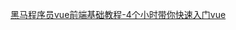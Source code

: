 [黑马程序员vue前端基础教程-4个小时带你快速入门vue](https://www.bilibili.com/video/BV12J411m7MG?p=2&vd_source=dc55c355e9f5b6174832aacfb5d8b6aa)
